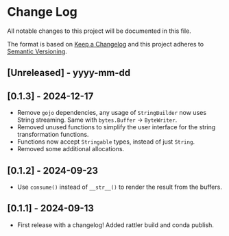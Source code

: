 # Change Log

All notable changes to this project will be documented in this file.

The format is based on [Keep a Changelog](http://keepachangelog.com/)
and this project adheres to [Semantic Versioning](http://semver.org/).

## [Unreleased] - yyyy-mm-dd

## [0.1.3] - 2024-12-17

- Remove `gojo` dependencies, any usage of `StringBuilder` now uses String streaming. Same with `bytes.Buffer` -> `ByteWriter`.
- Removed unused functions to simplify the user interface for the string transformation functions.
- Functions now accept `Stringable` types, instead of just `String`.
- Removed some additional allocations.

## [0.1.2] - 2024-09-23

- Use `consume()` instead of `__str__()` to render the result from the buffers.

## [0.1.1] - 2024-09-13

- First release with a changelog! Added rattler build and conda publish.
